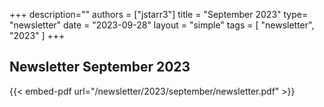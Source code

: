 +++
description=""
authors = ["jstarr3"]
title = "September 2023"
type= "newsletter"
date = "2023-09-28"
layout = "simple"
tags = [
"newsletter",
"2023"
]
+++

## Newsletter September 2023

{{< embed-pdf url="/newsletter/2023/september/newsletter.pdf" >}}

